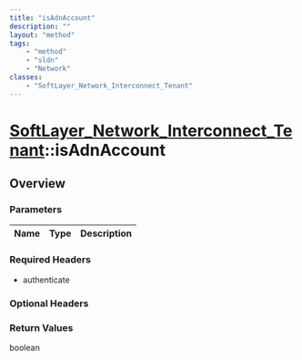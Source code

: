 ```yaml
---
title: "isAdnAccount"
description: ""
layout: "method"
tags:
    - "method"
    - "sldn"
    - "Network"
classes:
    - "SoftLayer_Network_Interconnect_Tenant"
---
```

# [SoftLayer_Network_Interconnect_Tenant](/reference/services/SoftLayer_Network_Interconnect_Tenant)::isAdnAccount




## Overview 


### Parameters 
|Name | Type | Description |
| --- | --- | --- |


### Required Headers
* authenticate

### Optional Headers

### Return Values
boolean

